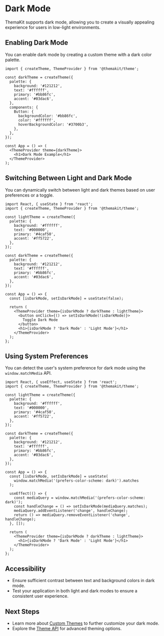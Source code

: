 # Dark Mode

ThemaKit supports dark mode, allowing you to create a visually appealing experience for users in low-light environments.

## Enabling Dark Mode

You can enable dark mode by creating a custom theme with a dark color palette.

```tsx
import { createTheme, ThemeProvider } from '@themakit/theme';

const darkTheme = createTheme({
  palette: {
    background: '#121212',
    text: '#ffffff',
    primary: '#bb86fc',
    accent: '#03dac6',
  },
  components: {
    Button: {
      backgroundColor: '#bb86fc',
      color: '#ffffff',
      hoverBackgroundColor: '#3700b3',
    },
  },
});

const App = () => (
  <ThemeProvider theme={darkTheme}>
    <h1>Dark Mode Example</h1>
  </ThemeProvider>
);
```

## Switching Between Light and Dark Mode

You can dynamically switch between light and dark themes based on user preferences or a toggle.

```tsx
import React, { useState } from 'react';
import { createTheme, ThemeProvider } from '@themakit/theme';

const lightTheme = createTheme({
  palette: {
    background: '#ffffff',
    text: '#000000',
    primary: '#4caf50',
    accent: '#ff5722',
  },
});

const darkTheme = createTheme({
  palette: {
    background: '#121212',
    text: '#ffffff',
    primary: '#bb86fc',
    accent: '#03dac6',
  },
});

const App = () => {
  const [isDarkMode, setIsDarkMode] = useState(false);

  return (
    <ThemeProvider theme={isDarkMode ? darkTheme : lightTheme}>
      <button onClick={() => setIsDarkMode(!isDarkMode)}>
        Toggle Dark Mode
      </button>
      <h1>{isDarkMode ? 'Dark Mode' : 'Light Mode'}</h1>
    </ThemeProvider>
  );
};
```

## Using System Preferences

You can detect the user's system preference for dark mode using the `window.matchMedia` API.

```tsx
import React, { useEffect, useState } from 'react';
import { createTheme, ThemeProvider } from '@themakit/theme';

const lightTheme = createTheme({
  palette: {
    background: '#ffffff',
    text: '#000000',
    primary: '#4caf50',
    accent: '#ff5722',
  },
});

const darkTheme = createTheme({
  palette: {
    background: '#121212',
    text: '#ffffff',
    primary: '#bb86fc',
    accent: '#03dac6',
  },
});

const App = () => {
  const [isDarkMode, setIsDarkMode] = useState(
    window.matchMedia('(prefers-color-scheme: dark)').matches
  );

  useEffect(() => {
    const mediaQuery = window.matchMedia('(prefers-color-scheme: dark)');
    const handleChange = () => setIsDarkMode(mediaQuery.matches);
    mediaQuery.addEventListener('change', handleChange);
    return () => mediaQuery.removeEventListener('change', handleChange);
  }, []);

  return (
    <ThemeProvider theme={isDarkMode ? darkTheme : lightTheme}>
      <h1>{isDarkMode ? 'Dark Mode' : 'Light Mode'}</h1>
    </ThemeProvider>
  );
};
```

## Accessibility

- Ensure sufficient contrast between text and background colors in dark mode.
- Test your application in both light and dark modes to ensure a consistent user experience.

## Next Steps

- Learn more about [Custom Themes](custom-themes.md) to further customize your dark mode.
- Explore the [Theme API](theme-api.md) for advanced theming options.